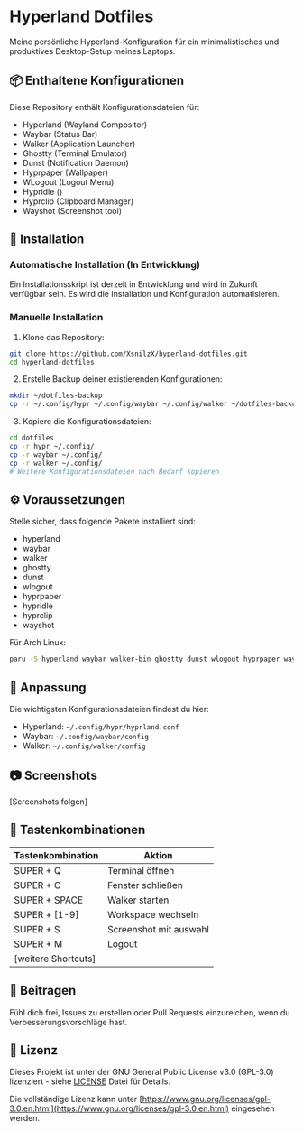 # Hyperland Dotfiles

Meine persönliche Hyperland-Konfiguration für ein minimalistisches und produktives Desktop-Setup meines Laptops.

## 📦 Enthaltene Konfigurationen

Diese Repository enthält Konfigurationsdateien für:

- Hyperland (Wayland Compositor)
- Waybar (Status Bar)
- Walker (Application Launcher)
- Ghostty (Terminal Emulator)
- Dunst (Notification Daemon)
- Hyprpaper (Wallpaper)
- WLogout (Logout Menu)
- Hypridle ()
- Hyprclip (Clipboard Manager)
- Wayshot (Screenshot tool)

## 🚀 Installation

### Automatische Installation (In Entwicklung)

Ein Installationsskript ist derzeit in Entwicklung und wird in Zukunft verfügbar sein. Es wird die Installation und Konfiguration automatisieren.

### Manuelle Installation

1. Klone das Repository:
```bash
git clone https://github.com/XsnilzX/hyperland-dotfiles.git
cd hyperland-dotfiles
```

2. Erstelle Backup deiner existierenden Konfigurationen:
```bash
mkdir ~/dotfiles-backup
cp -r ~/.config/hypr ~/.config/waybar ~/.config/walker ~/dotfiles-backup
```

3. Kopiere die Konfigurationsdateien:
```bash
cd dotfiles
cp -r hypr ~/.config/
cp -r waybar ~/.config/
cp -r walker ~/.config/
# Weitere Konfigurationsdateien nach Bedarf kopieren
```

## ⚙️ Voraussetzungen

Stelle sicher, dass folgende Pakete installiert sind:

- hyperland
- waybar
- walker
- ghostty
- dunst
- wlogout
- hyprpaper
- hypridle
- hyprclip
- wayshot

Für Arch Linux:
```bash
paru -S hyperland waybar walker-bin ghostty dunst wlogout hyprpaper wayshot
```

## 🎨 Anpassung

Die wichtigsten Konfigurationsdateien findest du hier:

- Hyperland: `~/.config/hypr/hyprland.conf`
- Waybar: `~/.config/waybar/config`
- Walker: `~/.config/walker/config`

## 📷 Screenshots

[Screenshots folgen]

## 🔑 Tastenkombinationen

| Tastenkombination | Aktion |
|------------------|--------|
| SUPER + Q    | Terminal öffnen |
| SUPER + C        | Fenster schließen |
| SUPER + SPACE    | Walker starten |
| SUPER + [1-9]    | Workspace wechseln |
| SUPER + S    | Screenshot mit auswahl  |
| SUPER + M    | Logout |
| [weitere Shortcuts] |

## 🤝 Beitragen

Fühl dich frei, Issues zu erstellen oder Pull Requests einzureichen, wenn du Verbesserungsvorschläge hast.

## 📝 Lizenz

Dieses Projekt ist unter der GNU General Public License v3.0 (GPL-3.0) lizenziert - siehe [LICENSE](LICENSE) Datei für Details.

Die vollständige Lizenz kann unter [https://www.gnu.org/licenses/gpl-3.0.en.html](https://www.gnu.org/licenses/gpl-3.0.en.html) eingesehen werden.
